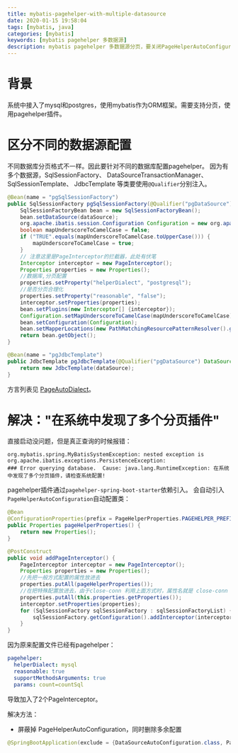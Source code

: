 ```yaml
---
title: mybatis-pagehelper-with-multiple-datasource
date: 2020-01-15 19:58:04
tags: [mybatis, java]
categories: [mybatis]
keywords: [mybatis pagehelper 多数据源]
description: mybatis pagehelper 多数据源分页，要关闭PageHelperAutoConfiguration。
---
```



# 背景

系统中接入了mysql和postgres，使用mybatis作为ORM框架。需要支持分页，使用pagehelper插件。
<!-- more -->

# 区分不同的数据源配置

不同数据库分页格式不一样。因此要针对不同的数据库配置pagehelper。
因为有多个数据源，SqlSessionFactory、 DataSourceTransactionManager、 SqlSessionTemplate、 JdbcTemplate 等类要使用`@Qualifier`分别注入。

```java
@Bean(name = "pgSqlSessionFactory")
public SqlSessionFactory pgSqlSessionFactory(@Qualifier("pgDataSource") DataSource dataSource) throws Exception {
    SqlSessionFactoryBean bean = new SqlSessionFactoryBean();
    bean.setDataSource(dataSource);
    org.apache.ibatis.session.Configuration Configuration = new org.apache.ibatis.session.Configuration();
    boolean mapUnderscoreToCamelCase = false;
    if ("TRUE".equals(mapUnderscoreToCamelCase.toUpperCase())) {
        mapUnderscoreToCamelCase = true;
    }
    // 注意这里是PageInterceptor的拦截器，此处有伏笔
    Interceptor interceptor = new PageInterceptor();
    Properties properties = new Properties();
    //数据库,分页配置
    properties.setProperty("helperDialect", "postgresql");
    //是否分页合理化
    properties.setProperty("reasonable", "false");
    interceptor.setProperties(properties);
    bean.setPlugins(new Interceptor[] {interceptor});
    Configuration.setMapUnderscoreToCamelCase(mapUnderscoreToCamelCase);
    bean.setConfiguration(Configuration);
    bean.setMapperLocations(new PathMatchingResourcePatternResolver().getResources(mapperLocation));
    return bean.getObject();
}

@Bean(name = "pgJdbcTemplate")
public JdbcTemplate pgJdbcTemplate(@Qualifier("pgDataSource") DataSource dataSource) throws Exception {
    return new JdbcTemplate(dataSource);
}

```
方言列表见 [PageAutoDialect](https://github.com/pagehelper/Mybatis-PageHelper/blob/master/src/main/java/com/github/pagehelper/page/PageAutoDialect.java#L58)。


# 解决："在系统中发现了多个分页插件"

直接启动没问题，但是真正查询的时候报错：
```
org.mybatis.spring.MyBatisSystemException: nested exception is org.apache.ibatis.exceptions.PersistenceException: 
### Error querying database.  Cause: java.lang.RuntimeException: 在系统中发现了多个分页插件，请检查系统配置!
```

pagehelper插件通过`pagehelper-spring-boot-starter`依赖引入。
会自动引入`PageHelperAutoConfiguration`自动配置类：
```java
@Bean
@ConfigurationProperties(prefix = PageHelperProperties.PAGEHELPER_PREFIX)
public Properties pageHelperProperties() {
    return new Properties();
}

@PostConstruct
public void addPageInterceptor() {
    PageInterceptor interceptor = new PageInterceptor();
    Properties properties = new Properties();
    //先把一般方式配置的属性放进去
    properties.putAll(pageHelperProperties());
    //在把特殊配置放进去，由于close-conn 利用上面方式时，属性名就是 close-conn 而不是 closeConn，所以需要额外的一步
    properties.putAll(this.properties.getProperties());
    interceptor.setProperties(properties);
    for (SqlSessionFactory sqlSessionFactory : sqlSessionFactoryList) {
        sqlSessionFactory.getConfiguration().addInterceptor(interceptor);
    }
}
```
因为原来配置文件已经有pagehelper：
```yaml
pagehelper:
  helperDialect: mysql
  reasonable: true
  supportMethodsArguments: true
  params: count=countSql
```
导致加入了2个PageInterceptor。

解决方法：
- 屏蔽掉 PageHelperAutoConfiguration，同时删除多余配置

```java
@SpringBootApplication(exclude = {DataSourceAutoConfiguration.class, PageHelperAutoConfiguration.class})
```


